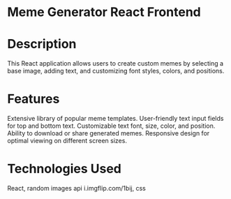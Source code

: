 # Meme Generator React Frontend

# Description
This React application allows users to create custom memes by selecting a base image, adding text, and customizing font styles, colors, and positions.


# Features
Extensive library of popular meme templates.
User-friendly text input fields for top and bottom text.
Customizable text font, size, color, and position.
Ability to download or share generated memes.
Responsive design for optimal viewing on different screen sizes.


# Technologies Used
React,
random images api i.imgflip.com/1bij,
css

 
 

